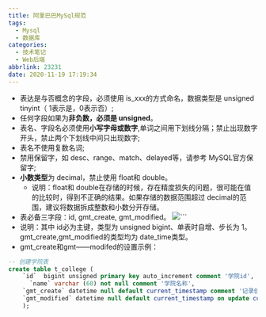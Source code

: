 ```yaml
---
title: 阿里巴巴MySql规范
tags:
  - Mysql
  - 数据库
categories:
  - 技术笔记
  - Web后端
abbrlink: 23231
date: 2020-11-19 17:19:34
---
```


* 表达是与否概念的字段，必须使用 is_xxx的方式命名，数据类型是 unsigned tinyint（ 1表示是，0表示否）;
* 任何字段如果为**非负数，必须是 unsigned**。
* 表名、字段名必须使用**小写字母或数字**,单词之间用下划线分隔；禁止出现数字开头，禁止两个下划线中间只出现数字;
* 表名不使用复数名词;
* 禁用保留字，如 desc、range、match、delayed等，请参考 MySQL官方保留字;
* **小数类型**为 decimal，禁止使用 float和 double。
  * 说明：float和 double在存储的时候，存在精度损失的问题，很可能在值的比较时，得到不正确的结果。如果存储的数据范围超过 decimal的范围，建议将数据拆成整数和小数分开存储。
* 表必备三字段：id, gmt_create, gmt_modified。
  ![](https://zjpicture.oss-cn-beijing.aliyuncs.com/giteePic/picgo-master/img/20201123111656.png)```
 * 说明：其中 id必为主键，类型为 unsigned bigint、单表时自增、步长为 1。gmt_create,gmt_modified的类型均为 date_time类型。
* gmt_create和gmt——modifed的设置示例：
```sql
-- 创建学院表
create table t_college (
    `id`  bigint unsigned primary key auto_increment comment '学院id', 
	  `name` varchar (60) not null comment '学院名称', 
    `gmt_create` datetime null default current_timestamp comment '记录创建时间', 
    `gmt_modified` datetime null default current_timestamp on update current_timestamp comment '记录最近修改时间' 
    ); 
``` 